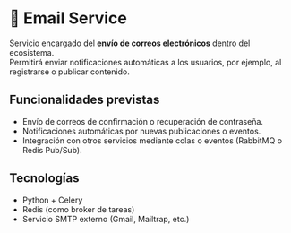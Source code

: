 # 📧 Email Service

Servicio encargado del **envío de correos electrónicos** dentro del ecosistema.  
Permitirá enviar notificaciones automáticas a los usuarios, por ejemplo, al registrarse o publicar contenido.

## Funcionalidades previstas
- Envío de correos de confirmación o recuperación de contraseña.
- Notificaciones automáticas por nuevas publicaciones o eventos.
- Integración con otros servicios mediante colas o eventos (RabbitMQ o Redis Pub/Sub).

## Tecnologías
- Python + Celery
- Redis (como broker de tareas)
- Servicio SMTP externo (Gmail, Mailtrap, etc.)
